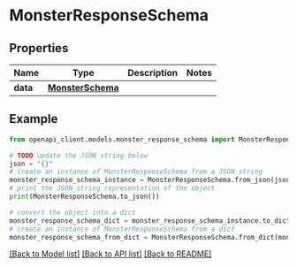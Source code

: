 # MonsterResponseSchema


## Properties

Name | Type | Description | Notes
------------ | ------------- | ------------- | -------------
**data** | [**MonsterSchema**](MonsterSchema.md) |  | 

## Example

```python
from openapi_client.models.monster_response_schema import MonsterResponseSchema

# TODO update the JSON string below
json = "{}"
# create an instance of MonsterResponseSchema from a JSON string
monster_response_schema_instance = MonsterResponseSchema.from_json(json)
# print the JSON string representation of the object
print(MonsterResponseSchema.to_json())

# convert the object into a dict
monster_response_schema_dict = monster_response_schema_instance.to_dict()
# create an instance of MonsterResponseSchema from a dict
monster_response_schema_from_dict = MonsterResponseSchema.from_dict(monster_response_schema_dict)
```
[[Back to Model list]](../README.md#documentation-for-models) [[Back to API list]](../README.md#documentation-for-api-endpoints) [[Back to README]](../README.md)



